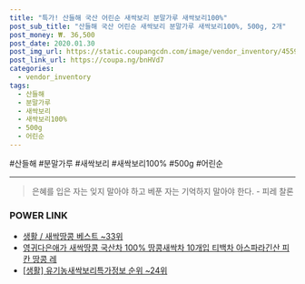 ```yaml
--- 
title: "특가! 산들해 국산 어린순 새싹보리 분말가루 새싹보리100%" 
post_sub_title: "산들해 국산 어린순 새싹보리 분말가루 새싹보리100%, 500g, 2개" 
post_money: ₩. 36,500 
post_date: 2020.01.30 
post_img_url: https://static.coupangcdn.com/image/vendor_inventory/4559/83d998e9b9a2d58812080c7b9b38f4d2fe25249926258c2009be68f9219e.jpg 
post_link_url: https://coupa.ng/bnHVd7 
categories: 
  - vendor_inventory 
tags: 
  - 산들해 
  - 분말가루 
  - 새싹보리 
  - 새싹보리100% 
  - 500g 
  - 어린순 
--- 
```

  #산들해 #분말가루 #새싹보리 #새싹보리100% #500g #어린순 
<hr> 

> 은혜를 입은 자는 잊지 말아야 하고 베푼 자는 기억하지 말아야 한다. - 피레 찰론 


### POWER LINK

* <a href="https://blog.naver.com/santokki14/221779179996" target="_blank">생활 / 새싹땅콩 베스트 ~33위</a>
* <a href="https://blog.naver.com/fasyy4321/221779213840" target="_blank">영귀다은애가 새싹땅콩 국산차 100% 땅콩새싹차 10개입 티백차 아스파라긴산 피칸 땅콩 레</a>
* <a href="https://blog.naver.com/sakai111/221775829416" target="_blank"> [생활] 유기농새싹보리특가정보 순위 ~24위</a>
